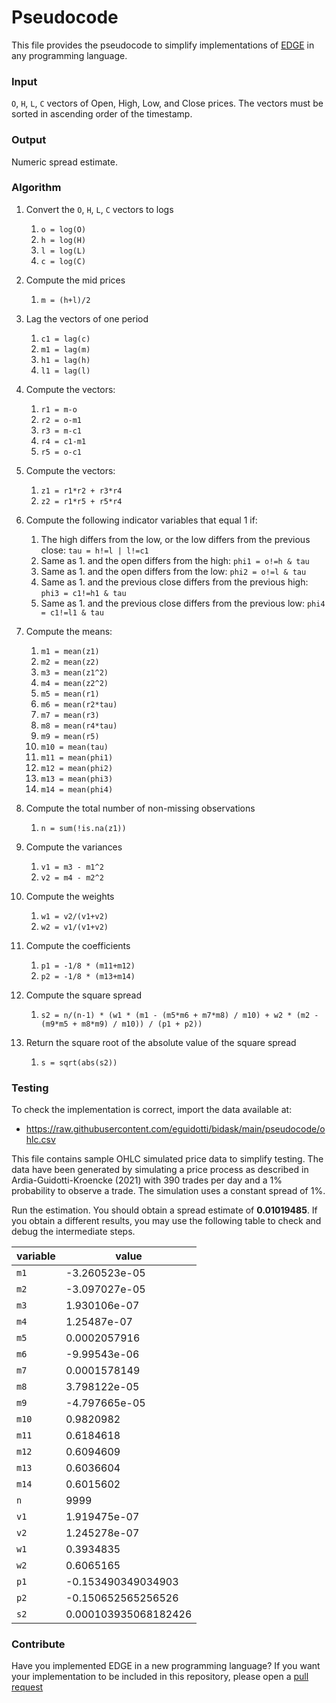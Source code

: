 # Pseudocode

This file provides the pseudocode to simplify implementations of [EDGE](https://www.ssrn.com/abstract=3892335) in any programming language. 

### Input

`O`, `H`, `L`, `C` vectors of Open, High, Low, and Close prices. The vectors must be sorted in ascending order of the timestamp.

### Output

Numeric spread estimate.

### Algorithm

1. Convert the `O`, `H`, `L`, `C` vectors to logs 
   1. `o = log(O)`
   2. `h = log(H)`
   3. `l = log(L)`
   4. `c = log(C)`

2. Compute the mid prices 
   1. `m = (h+l)/2`

3. Lag the vectors of one period 
   1. `c1 = lag(c)`
   2. `m1 = lag(m)` 
   3. `h1 = lag(h)` 
   4. `l1 = lag(l)`

4. Compute the  vectors:
   1. `r1 = m-o`
   2. `r2 = o-m1`
   3. `r3 = m-c1`
   4. `r4 = c1-m1`
   5. `r5 = o-c1`

5. Compute the vectors:
   1. `z1 = r1*r2 + r3*r4`  
   2. `z2 = r1*r5 + r5*r4`

6. Compute the following indicator variables that equal 1 if:
   1. The high differs from the low, or the low differs from the previous close:  `tau = h!=l | l!=c1 ` 
   2. Same as 1. and the open differs from the high: `phi1 = o!=h & tau`
   3. Same as 1. and the open differs from the low: `phi2 = o!=l & tau`
   4. Same as 1. and the previous close differs from the previous high: `phi3 = c1!=h1 & tau`
   5. Same as 1. and the previous close differs from the previous low: `phi4 = c1!=l1 & tau`

7. Compute the means:
   1. `m1 = mean(z1)`
   2. `m2 = mean(z2)`
   3. `m3 = mean(z1^2)`
   4. `m4 = mean(z2^2)`
   5. `m5 = mean(r1)`
   6. `m6 = mean(r2*tau)`
   7. `m7 = mean(r3)`
   8. `m8 = mean(r4*tau)`
   9. `m9 = mean(r5)`
   10. `m10 = mean(tau)`
   11. `m11 = mean(phi1)`
   12. `m12 = mean(phi2)`
   13. `m13 = mean(phi3)`
   14. `m14 = mean(phi4)`

8. Compute the total number of non-missing observations 
   1. `n = sum(!is.na(z1))`

9. Compute the variances 
    1. `v1 = m3 - m1^2`  
    2. `v2 = m4 - m2^2`

10. Compute the weights 
    1. `w1 = v2/(v1+v2)`  
    2. `w2 = v1/(v1+v2)`

11. Compute the coefficients 
    1. `p1 = -1/8 * (m11+m12)`  
    2. `p2 = -1/8 * (m13+m14)`

12. Compute the square spread 
    1. `s2 = n/(n-1) * (w1 * (m1 - (m5*m6 + m7*m8) / m10) + w2 * (m2 - (m9*m5 + m8*m9) / m10)) / (p1 + p2))`

13. Return the square root of the absolute value of the square spread 
    1. `s = sqrt(abs(s2))`


### Testing

To check the implementation is correct, import the data available at:

- https://raw.githubusercontent.com/eguidotti/bidask/main/pseudocode/ohlc.csv

This file contains sample OHLC simulated price data to simplify testing. The data have been generated by simulating a price process as described in Ardia-Guidotti-Kroencke (2021) with 390 trades per day and a 1% probability to observe a trade. The simulation uses a constant spread of 1%.

Run the estimation. You should obtain a spread estimate of **0.01019485**. If you obtain a different results, you may use the following table to check and debug the intermediate steps.

| variable | value                |
| -------- | -------------------- |
| `m1`     | -3.260523e-05        |
| `m2`     | -3.097027e-05        |
| `m3`     | 1.930106e-07         |
| `m4`     | 1.25487e-07          |
| `m5`     | 0.0002057916         |
| `m6`     | -9.99543e-06         |
| `m7`     | 0.0001578149         |
| `m8`     | 3.798122e-05         |
| `m9`     | -4.797665e-05        |
| `m10`    | 0.9820982            |
| `m11`    | 0.6184618            |
| `m12`    | 0.6094609            |
| `m13`    | 0.6036604            |
| `m14`    | 0.6015602            |
| `n`      | 9999                 |
| `v1`     | 1.919475e-07         |
| `v2`     | 1.245278e-07         |
| `w1`     | 0.3934835            |
| `w2`     | 0.6065165            |
| `p1`     | -0.153490349034903   |
| `p2`     | -0.150652565256526   |
| `s2`     | 0.000103935068182426 |

### Contribute

Have you implemented EDGE in a new programming language? If you want your implementation to be included in this repository, please open a [pull request](https://github.com/eguidotti/bidask/pulls) 